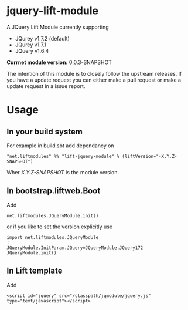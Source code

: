 jquery-lift-module
==================

A JQuery Lift Module currently supporting 

- JQurey v1.7.2 (default)
- JQurey v1.7.1 
- JQuery v1.6.4

**Currnet module version:** 0.0.3-SNAPSHOT 

The intention of this module is to closely follow the upstream releases. 
If you have a update request you can either make a pull request or make a update request in a issue report. 

Usage
=====

In your build system
--------------------

For example in build.sbt add dependancy on 

    "net.liftmodules" %% "lift-jquery-module" % (liftVersion+"-X.Y.Z-SNAPSHOT")

Wher *X.Y.Z-SNAPSHOT* is the module version.

In bootstrap.liftweb.Boot
-------------------------  

Add

    net.liftmodules.JQueryModule.init() 

or if you like to set the version explicitly use 

    import net.liftmodules.JQueryModule
    :
    JQueryModule.InitParam.JQuery=JQueryModule.JQuery172
    JQueryModule.init()

In Lift template
----------------

Add 

    <script id="jquery" src="/classpath/jqmodule/jquery.js" type="text/javascript"></script>



